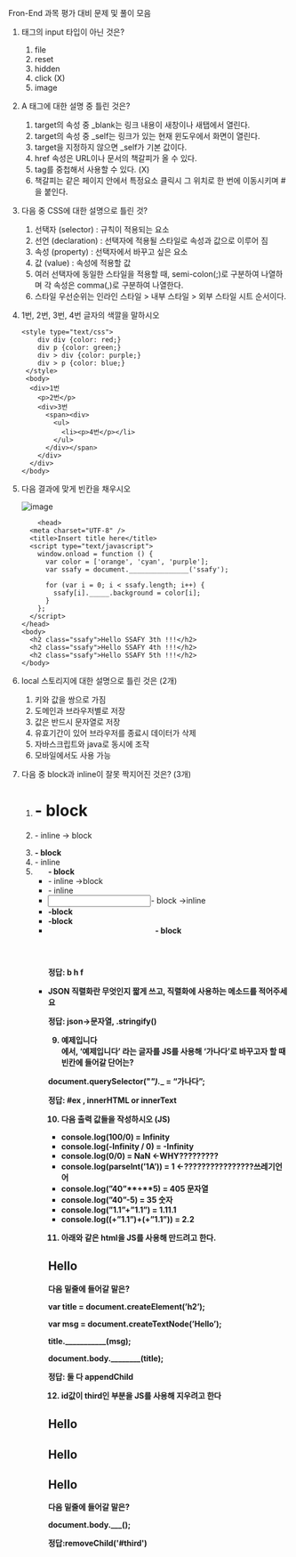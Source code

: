 Fron-End 과목 평가 대비 문제 및 풀이 모음

1. <Form> 태그의 input 타입이 아닌 것은?
    
   1. file
   2. reset
   3. hidden
   4. click (X)
   5. image
  
2. A 태그에 대한 설명 중 틀린 것은?
    1. target의 속성 중 _blank는 링크 내용이 새창이나 새탭에서 열린다.
    2. target의 속성 중 _self는 링크가 있는 현재 윈도우에서 화면이 열린다.
    3. target을 지정하지 않으면 _self가 기본 값이다.
    4. href 속성은 URL이나 문서의 책갈피가 올 수 있다.
    5. tag를 중첩해서 사용할 수 있다. (X)
    6. 책갈피는 같은 페이지 안에서 특정요소 클릭시 그 위치로 한 번에 이동시키며 #을 붙인다.
  
3. 다음 중 CSS에 대한 설명으로 틀린 것?
    1. 선택자 (selector) : 규칙이 적용되는 요소
    2. 선언 (declaration) : 선택자에 적용될 스타일로 속성과 값으로 이루어 짐 
    3. 속성 (property) : 선택자에서 바꾸고 싶은 요소
    4. 값 (value) : 속성에 적용할 값
    5. 여러 선택자에 동일한 스타일을 적용할 때, semi-colon(;)로 구분하여 나열하며 각 속성은 comma(,)로 구분하여 나열한다.
    6. 스타일 우선순위는 인라인 스타일 > 내부 스타일 > 외부 스타일 시트 순서이다.
  
4. 1번, 2번, 3번, 4번 글자의 색깔을 말하시오
    ```
    <style type="text/css">
        div div {color: red;}
        div p {color: green;}
        div > div {color: purple;}
        div > p {color: blue;}
     </style>
     <body>
      <div>1번
        <p>2번</p>
        <div>3번
          <span><div>
            <ul>
              <li><p>4번</p></li>
            </ul>
          </div></span>
        </div>
      </div>
    </body>
   
    ```
  
5. 다음 결과에 맞게 빈칸을 채우시오
  
    ![image](https://user-images.githubusercontent.com/79408217/190911954-dcef2d6b-3f28-4f6b-8290-7da4756a2b5a.png)
    ```
        <head>
      <meta charset="UTF-8" />
      <title>Insert title here</title>
      <script type="text/javascript">
        window.onload = function () {
          var color = ['orange', 'cyan', 'purple'];
          var ssafy = document._______________('ssafy');

          for (var i = 0; i < ssafy.length; i++) {
            ssafy[i]._____.background = color[i];
          }
        };
      </script>
    </head>
    <body>
      <h2 class="ssafy">Hello SSAFY 3th !!!</h2>
      <h2 class="ssafy">Hello SSAFY 4th !!!</h2>
      <h2 class="ssafy">Hello SSAFY 5th !!!</h2>
    </body>
    ```
6. local 스토리지에 대한 설명으로 틀린 것은 (2개)
    1. 키와 값을 쌍으로 가짐
    2.  도메인과 브라우저별로 저장
    3. 값은 반드시 문자열로 저장
    4. 유효기간이 있어 브라우저를 종료시 데이터가 삭제
    5. 자바스크립트와 java로 동시에 조작
    6. 모바일에서도 사용 가능
       
       
7. 다음 중 block과 inline이 잘못 짝지어진 것은? (3개) 
    1. **<h1> - block**
    2. <p>- inline → block
    3. **<div>- block**
    4. <a> - inline
    5. **<ul>- block**
    6. <nav> - inline →block
    7. <span> - inline
    8. <input>- block →inline
    9. **<table>-block**
    10. **<form>-block**
    11. <header> - block
    
    정답:   b h f
    

8. JSON 직렬화란 무엇인지 짧게 쓰고, 직렬화에 사용하는 메소드를 적어주세요

정답:  **json→문자열,  .stringify()**




9. <div id = “ex”> 예제입니다 </div>에서, ‘예제입니다’ 라는 글자를 JS를 사용해 ‘가나다’로 바꾸고자 할 때 빈칸에 들어갈 단어는?

document.querySelector("_____").______ = “가나다”;

정답:  **#ex , innerHTML or innerText**





10. 다음 출력 값들을 작성하시오 (JS)
- console.log(100/0) = Infinity
- console.log(-Infinity / 0) = -Infinity
- console.log(0/0) = NaN ←WHY?????????
- console.log(parseInt(’1A’)) = 1 ←????????????????쓰레기언어
- console.log(”40”**+**5) = 405 문자열
- console.log(”40”-5) = 35 숫자
- console.log(”1.1”+”1.1”) = 1.11.1
- console.log((+”1.1”)+(+”1.1”)) = 2.2





11. 아래와 같은 html을  JS를 사용해 만드려고 한다.

<body>

<h2>Hello</h2>

</body>

다음 밑줄에 들어갈 말은?

var title = document.createElement(’h2’);

var msg = document.createTextNode(’Hello’);

title.___________(msg);

document.body.________(title);

정답: 둘 다 **appendChild**






12. id값이 third인 부분을  JS를 사용해 지우려고 한다

<body>

<h2 id=”first”>Hello</h2>

<h2 id=”second”>Hello</h2>

<h2 id=”third”>Hello</h2>

</body>

다음 밑줄에 들어갈 말은?

document.body._______(____);

정답:**removeChild('#third')**





  
